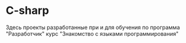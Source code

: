 # C-sharp
Здесь проекты разработанные при и для обучения по программа "Разработчик" курс "Знакомство с языками программирования"
